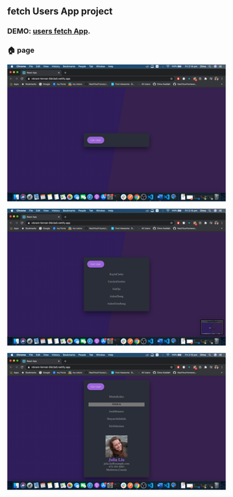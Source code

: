 ## fetch Users App project
### DEMO: [users fetch App](https://vibrant-fermat-59c3a5.netlify.app/).

### :house: page 


<p align="center">
  <img src="https://github.com/Dima-Kaddah/fetchUsersApp/blob/master/userImage/user1.png" width="800"/></p>
  <p align="center">
  <img src="https://github.com/Dima-Kaddah/fetchUsersApp/blob/master/userImage/user2.png" width="800"/></p>
  <p align="center">
  <img src="https://github.com/Dima-Kaddah/fetchUsersApp/blob/master/userImage/user3.png" width="800"/></p>
